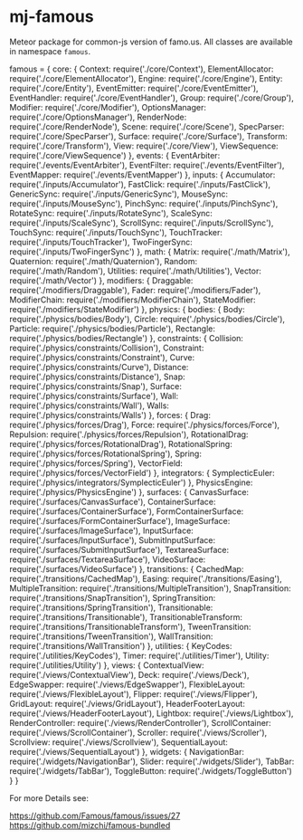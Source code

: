 mj-famous
=========

Meteor package for common-js version of famo.us. 
All classes are available in namespace `famous`.

   famous = {
    core: {
      Context: require('./core/Context'),
      ElementAllocator: require('./core/ElementAllocator'),
      Engine: require('./core/Engine'),
      Entity: require('./core/Entity'),
      EventEmitter: require('./core/EventEmitter'),
      EventHandler: require('./core/EventHandler'),
      Group: require('./core/Group'),
      Modifier: require('./core/Modifier'),
      OptionsManager: require('./core/OptionsManager'),
      RenderNode: require('./core/RenderNode'),
      Scene: require('./core/Scene'),
      SpecParser: require('./core/SpecParser'),
      Surface: require('./core/Surface'),
      Transform: require('./core/Transform'),
      View: require('./core/View'),
      ViewSequence: require('./core/ViewSequence')
    },
    events: {
      EventArbiter: require('./events/EventArbiter'),
      EventFilter: require('./events/EventFilter'),
      EventMapper: require('./events/EventMapper')
    },
    inputs: {
      Accumulator: require('./inputs/Accumulator'),
      FastClick: require('./inputs/FastClick'),
      GenericSync: require('./inputs/GenericSync'),
      MouseSync: require('./inputs/MouseSync'),
      PinchSync: require('./inputs/PinchSync'),
      RotateSync: require('./inputs/RotateSync'),
      ScaleSync: require('./inputs/ScaleSync'),
      ScrollSync: require('./inputs/ScrollSync'),
      TouchSync: require('./inputs/TouchSync'),
      TouchTracker: require('./inputs/TouchTracker'),
      TwoFingerSync: require('./inputs/TwoFingerSync')
    },
    math: {
      Matrix: require('./math/Matrix'),
      Quaternion: require('./math/Quaternion'),
      Random: require('./math/Random'),
      Utilities: require('./math/Utilities'),
      Vector: require('./math/Vector')
    },
    modifiers: {
      Draggable: require('./modifiers/Draggable'),
      Fader: require('./modifiers/Fader'),
      ModifierChain: require('./modifiers/ModifierChain'),
      StateModifier: require('./modifiers/StateModifier')
    },
    physics: {
      bodies: {
        Body: require('./physics/bodies/Body'),
        Circle: require('./physics/bodies/Circle'),
        Particle: require('./physics/bodies/Particle'),
        Rectangle: require('./physics/bodies/Rectangle')
      },
      constraints: {
        Collision: require('./physics/constraints/Collision'),
        Constraint: require('./physics/constraints/Constraint'),
        Curve: require('./physics/constraints/Curve'),
        Distance: require('./physics/constraints/Distance'),
        Snap: require('./physics/constraints/Snap'),
        Surface: require('./physics/constraints/Surface'),
        Wall: require('./physics/constraints/Wall'),
        Walls: require('./physics/constraints/Walls')
      },
      forces: {
        Drag: require('./physics/forces/Drag'),
        Force: require('./physics/forces/Force'),
        Repulsion: require('./physics/forces/Repulsion'),
        RotationalDrag: require('./physics/forces/RotationalDrag'),
        RotationalSpring: require('./physics/forces/RotationalSpring'),
        Spring: require('./physics/forces/Spring'),
        VectorField: require('./physics/forces/VectorField')
      },
      integrators: {
        SymplecticEuler: require('./physics/integrators/SymplecticEuler')
      },
      PhysicsEngine: require('./physics/PhysicsEngine')
    },
    surfaces: {
      CanvasSurface: require('./surfaces/CanvasSurface'),
      ContainerSurface: require('./surfaces/ContainerSurface'),
      FormContainerSurface: require('./surfaces/FormContainerSurface'),
      ImageSurface: require('./surfaces/ImageSurface'),
      InputSurface: require('./surfaces/InputSurface'),
      SubmitInputSurface: require('./surfaces/SubmitInputSurface'),
      TextareaSurface: require('./surfaces/TextareaSurface'),
      VideoSurface: require('./surfaces/VideoSurface')
    },
    transitions: {
      CachedMap: require('./transitions/CachedMap'),
      Easing: require('./transitions/Easing'),
      MultipleTransition: require('./transitions/MultipleTransition'),
      SnapTransition: require('./transitions/SnapTransition'),
      SpringTransition: require('./transitions/SpringTransition'),
      Transitionable: require('./transitions/Transitionable'),
      TransitionableTransform: require('./transitions/TransitionableTransform'),
      TweenTransition: require('./transitions/TweenTransition'),
      WallTransition: require('./transitions/WallTransition')
    },
    utilities: {
      KeyCodes: require('./utilities/KeyCodes'),
      Timer: require('./utilities/Timer'),
      Utility: require('./utilities/Utility')
    },
    views: {
      ContextualView: require('./views/ContextualView'),
      Deck: require('./views/Deck'),
      EdgeSwapper: require('./views/EdgeSwapper'),
      FlexibleLayout: require('./views/FlexibleLayout'),
      Flipper: require('./views/Flipper'),
      GridLayout: require('./views/GridLayout'),
      HeaderFooterLayout: require('./views/HeaderFooterLayout'),
      Lightbox: require('./views/Lightbox'),
      RenderController: require('./views/RenderController'),
      ScrollContainer: require('./views/ScrollContainer'),
      Scroller: require('./views/Scroller'),
      Scrollview: require('./views/Scrollview'),
      SequentialLayout: require('./views/SequentialLayout')
    },
    widgets: {
      NavigationBar: require('./widgets/NavigationBar'),
      Slider: require('./widgets/Slider'),
      TabBar: require('./widgets/TabBar'),
      ToggleButton: require('./widgets/ToggleButton')
    }
   }

For more Details see: 

https://github.com/Famous/famous/issues/27
https://github.com/mizchi/famous-bundled
